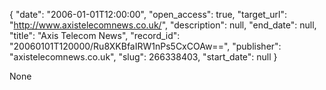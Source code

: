 {
  "date": "2006-01-01T12:00:00", 
  "open_access": true, 
  "target_url": "http://www.axistelecomnews.co.uk/", 
  "description": null, 
  "end_date": null, 
  "title": "Axis Telecom News", 
  "record_id": "20060101T120000/Ru8XKBfaIRW1nPs5CxCOAw==", 
  "publisher": "axistelecomnews.co.uk", 
  "slug": 266338403, 
  "start_date": null
}

None